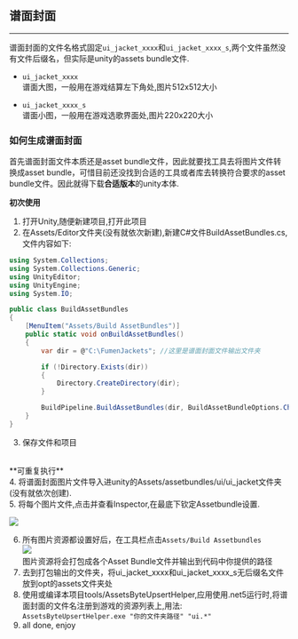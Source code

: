 ## 谱面封面
----
谱面封面的文件名格式固定`ui_jacket_xxxx`和`ui_jacket_xxxx_s`,两个文件虽然没有文件后缀名，但实际是unity的assets bundle文件.

* `ui_jacket_xxxx`<br>
谱面大图，一般用在游戏结算左下角处,图片512x512大小

* `ui_jacket_xxxx_s`<br>
谱面小图，一般用在游戏选歌界面处,图片220x220大小

### 如何生成谱面封面
首先谱面封面文件本质还是asset bundle文件，因此就要找工具去将图片文件转换成asset bundle，可惜目前还没找到合适的工具或者库去转换符合要求的asset bundle文件。因此就得下载**合适版本**的unity本体.

**初次使用**
1. 打开Unity,随便新建项目,打开此项目
2. 在Assets/Editor文件夹(没有就依次新建),新建C#文件BuildAssetBundles.cs,文件内容如下:
```C#
using System.Collections;
using System.Collections.Generic;
using UnityEditor;
using UnityEngine;
using System.IO;

public class BuildAssetBundles
{
    [MenuItem("Assets/Build AssetBundles")]
    public static void onBuildAssetBundles()
    {
        var dir = @"C:\FumenJackets"; //这里是谱面封面文件输出文件夹

        if (!Directory.Exists(dir))
        {
            Directory.CreateDirectory(dir);
        }

        BuildPipeline.BuildAssetBundles(dir, BuildAssetBundleOptions.ChunkBasedCompression, BuildTarget.StandaloneWindows64);
    }
}
```

3. 保存文件和项目
<br>
**可重复执行**
<br>
4. 将谱面封面图片文件导入进unity的Assets/assetbundles/ui/ui_jacket文件夹(没有就依次创建).<br>
5. 将每个图片文件,点击并查看Inspector,在最底下钦定Assetbundle设置.<br/>
   
![](https://raw.githubusercontent.com/MikiraSora/OngekiFumianDiscription/master/example/readme_img/4.png)

6. 所有图片资源都设置好后，在工具栏点击`Assets/Build Assetbundles`<br/>
![](https://raw.githubusercontent.com/MikiraSora/OngekiFumianDiscription/master/example/readme_img/5.png)<br>
图片资源将会打包成各个Asset Bundle文件并输出到代码中你提供的路径<br>
7. 去到打包输出的文件夹，将ui_jacket_xxxx和ui_jacket_xxxx_s无后缀名文件放到opt的assets文件夹处<br>
8. 使用或编译本项目tools/AssetsByteUpsertHelper,应用使用.net5运行时,将谱面封面的文件名注册到游戏的资源列表上,用法: <br/> `AssetsByteUpsertHelper.exe "你的文件夹路径" "ui.*"` <br/> 
9. all done, enjoy
